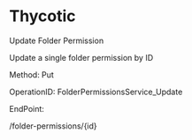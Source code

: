 #     Thycotic


Update Folder Permission

Update a single folder permission by ID

Method: Put

OperationID: FolderPermissionsService_Update

EndPoint:

/folder-permissions/{id}
